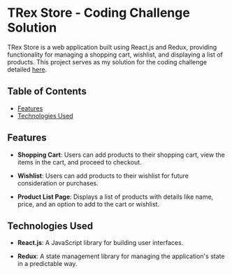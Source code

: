 # TRex Store - Coding Challenge Solution

TRex Store is a web application built using React.js and Redux, providing functionality for managing a shopping cart, wishlist, and displaying a list of products. This project serves as my solution for the coding challenge detailed [here](https://www.geektrust.com/coding/detailed/teerex-store).

## Table of Contents
- [Features](#features)
- [Technologies Used](#technologies-used)

## Features

- **Shopping Cart**: Users can add products to their shopping cart, view the items in the cart, and proceed to checkout.

- **Wishlist**: Users can add products to their wishlist for future consideration or purchases.

- **Product List Page**: Displays a list of products with details like name, price, and an option to add to the cart or wishlist.

## Technologies Used

- **React.js**: A JavaScript library for building user interfaces.

- **Redux**: A state management library for managing the application's state in a predictable way.





